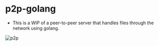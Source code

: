 # p2p-golang

- This is a WIP of a peer-to-peer server that handles files through the network using golang.

![p2p](https://github.com/user-attachments/assets/259ac16b-43e5-4c70-afa2-9e2ed1d617c3)
